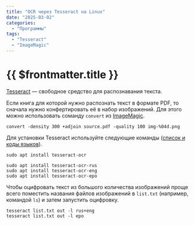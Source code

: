 ```yaml
---
title: "OCR через Tesseract на Linux"
date: "2025-03-02"
categories: 
  - "Программы"
tags: 
  - "Tesseract"
  - "ImageMagic"
---
```


# {{ $frontmatter.title }}

[Tesseract](https://github.com/tesseract-ocr/tesseract) — свободное средство для распознавания текста.

Если книга для которой нужно распознать текст в формате PDF, то сначала нужно конфертировать её в набор изображений. Для этого можно использовать соманду `convert` из [ImageMagic](https://imagemagick.org).

```
convert -density 300 +adjoin source.pdf -quality 100 img-%04d.png
```

Для установки Tesseract используйте следующие команды ([список и коды языков](https://tesseract-ocr.github.io/tessdoc/Data-Files-in-different-versions.html)).

```
sudo apt install tesseract-ocr

sudo apt install tesseract-ocr-rus
sudo apt install tesseract-ocr-eng
sudo apt install tesseract-ocr-epo
```

Чтобы оцифровать текст из большого количества изображений проще всего поместить названия файлов изображений в `list.txt` (например, командой `ls`) и затем запустить оцифровку.

```
tesseract list.txt out -l rus+eng
tesseract list.txt out -l epo
```